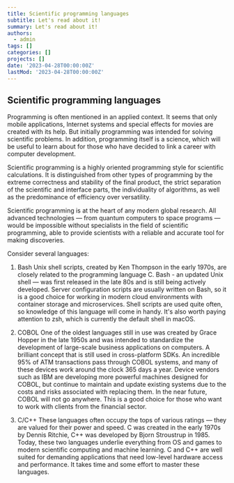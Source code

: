 ```yaml
---
title: Scientific programming languages
subtitle: Let's read about it!
summary: Let's read about it!
authors:
  - admin
tags: []
categories: []
projects: []
date: '2023-04-28T00:00:00Z'
lastMod: '2023-04-28T00:00:00Z'
---
```


## Scientific programming languages

Programming is often mentioned in an applied context. It seems that only mobile applications, Internet systems and special effects for movies are created with its help. But initially programming was intended for solving scientific problems. In addition, programming itself is a science, which will be useful to learn about for those who have decided to link a career with computer development.

Scientific programming is a highly oriented programming style for scientific calculations. It is distinguished from other types of programming by the extreme correctness and stability of the final product, the strict separation of the scientific and interface parts, the individuality of algorithms, as well as the predominance of efficiency over versatility.

Scientific programming is at the heart of any modern global research. All advanced technologies — from quantum computers to space programs — would be impossible without specialists in the field of scientific programming, able to provide scientists with a reliable and accurate tool for making discoveries.

Consider several languages:

1) Bash
Unix shell scripts, created by Ken Thompson in the early 1970s, are closely related to the programming language C. Bash - an updated Unix shell — was first released in the late 80s and is still being actively developed. Server configuration scripts are usually written on Bash, so it is a good choice for working in modern cloud environments with container storage and microservices. Shell scripts are used quite often, so knowledge of this language will come in handy. It's also worth paying attention to zsh, which is currently the default shell in macOS.

2) COBOL
One of the oldest languages still in use was created by Grace Hopper in the late 1950s and was intended to standardize the development of large-scale business applications on computers. A brilliant concept that is still used in cross-platform SDKs. An incredible 95% of ATM transactions pass through COBOL systems, and many of these devices work around the clock 365 days a year. Device vendors such as IBM are developing more powerful machines designed for COBOL, but continue to maintain and update existing systems due to the costs and risks associated with replacing them. In the near future, COBOL will not go anywhere. This is a good choice for those who want to work with clients from the financial sector.

3) C/C++
These languages often occupy the tops of various ratings — they are valued for their power and speed. C was created in the early 1970s by Dennis Ritchie, C++ was developed by Bjorn Stroustrup in 1985. Today, these two languages underlie everything from OS and games to modern scientific computing and machine learning. C and C++ are well suited for demanding applications that need low-level hardware access and performance. It takes time and some effort to master these languages.



